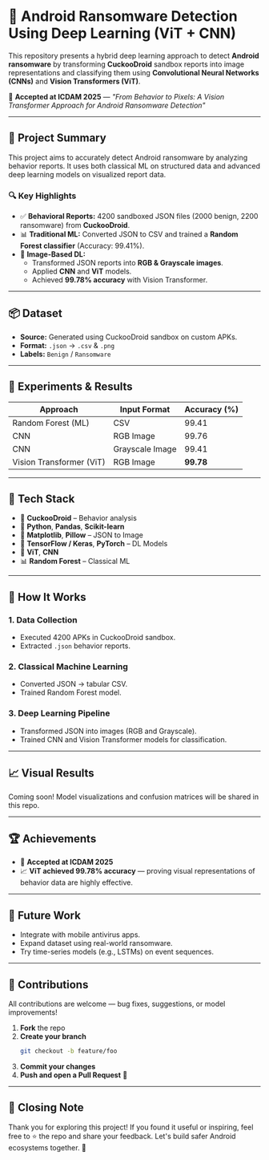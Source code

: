 # 🔐 Android Ransomware Detection Using Deep Learning (ViT + CNN)

This repository presents a hybrid deep learning approach to detect **Android ransomware** by transforming **CuckooDroid** sandbox reports into image representations and classifying them using **Convolutional Neural Networks (CNNs)** and **Vision Transformers (ViT)**.

🚨 **Accepted at ICDAM 2025** — _"From Behavior to Pixels: A Vision Transformer Approach for Android Ransomware Detection"_

---

## 🧠 Project Summary

This project aims to accurately detect Android ransomware by analyzing behavior reports. It uses both classical ML on structured data and advanced deep learning models on visualized report data.

### 🔍 Key Highlights

- ✅ **Behavioral Reports:** 4200 sandboxed JSON files (2000 benign, 2200 ransomware) from **CuckooDroid**.
- 📊 **Traditional ML:** Converted JSON to CSV and trained a **Random Forest classifier** (Accuracy: 99.41%).
- 🎨 **Image-Based DL:**
  - Transformed JSON reports into **RGB & Grayscale images**.
  - Applied **CNN** and **ViT** models.
  - Achieved **99.78% accuracy** with Vision Transformer.

---

## 📦 Dataset

- **Source:** Generated using CuckooDroid sandbox on custom APKs.
- **Format:** `.json` → `.csv` & `.png`
- **Labels:** `Benign` / `Ransomware`

---

## 🧪 Experiments & Results

| Approach                      | Input Format     | Accuracy (%) |
|------------------------------|------------------|--------------|
| Random Forest (ML)           | CSV              | 99.41        |
| CNN                          | RGB Image        | 99.76        |
| CNN                          | Grayscale Image  | 99.41        |
| Vision Transformer (ViT)     | RGB Image        | **99.78**    |

---

## 🧰 Tech Stack

- 🧪 **CuckooDroid** – Behavior analysis
- 🐍 **Python**, **Pandas**, **Scikit-learn**
- 🎨 **Matplotlib**, **Pillow** – JSON to Image
- 🧠 **TensorFlow / Keras**, **PyTorch** – DL Models
- 🧠 **ViT**, **CNN**
- 📊 **Random Forest** – Classical ML

---

## 🚀 How It Works

### 1. **Data Collection**
   - Executed 4200 APKs in CuckooDroid sandbox.
   - Extracted `.json` behavior reports.

### 2. **Classical Machine Learning**
   - Converted JSON → tabular CSV.
   - Trained Random Forest model.

### 3. **Deep Learning Pipeline**
   - Transformed JSON into images (RGB and Grayscale).
   - Trained CNN and Vision Transformer models for classification.

---

## 📈 Visual Results

Coming soon! Model visualizations and confusion matrices will be shared in this repo.

---

## 🏆 Achievements

- 🥉 **Accepted at ICDAM 2025**
- 📈 **ViT achieved 99.78% accuracy** — proving visual representations of behavior data are highly effective.

---

## 🔮 Future Work

- Integrate with mobile antivirus apps.
- Expand dataset using real-world ransomware.
- Try time-series models (e.g., LSTMs) on event sequences.

---

## 🤝 Contributions

All contributions are welcome — bug fixes, suggestions, or model improvements!

1. **Fork** the repo  
2. **Create your branch**  
   ```bash
   git checkout -b feature/foo
   ```
3. **Commit your changes**
4. **Push and open a Pull Request** 🚀

---

## 🙌 Closing Note

Thank you for exploring this project! If you found it useful or inspiring, feel free to ⭐ the repo and share your feedback. Let's build safer Android ecosystems together. 💪
